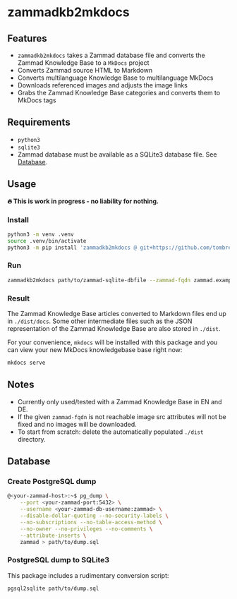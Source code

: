 <!--
SPDX-FileCopyrightText: Thomas Breitner

SPDX-License-Identifier: EUPL-1.2
-->

# zammadkb2mkdocs

## Features

- `zammadkb2mkdocs` takes a Zammad database file and converts the Zammad Knowledge Base to a `MkDocs` project
- Converts Zammad source HTML to Markdown
- Converts multilanguage Knowledge Base to multilanguage MkDocs
- Downloads referenced images and adjusts the image links
- Grabs the Zammad Knowledge Base categories and converts them to MkDocs tags

## Requirements

- `python3`
- `sqlite3`
- Zammad database must be available as a SQLite3 database file. See [Database](#database).

## Usage

**🔥 This is work in progress - no liability for nothing.**

### Install

```bash
python3 -m venv .venv
source .venv/bin/activate
python3 -m pip install 'zammadkb2mkdocs @ git+https://github.com/tombreit/zammadkb2mkdocs'
```

### Run

```bash
zammadkb2mkdocs path/to/zammad-sqlite-dbfile --zammad-fqdn zammad.example.org
```

### Result

The Zammad Knowledge Base articles converted to Markdown files end up in `./dist/docs`.
Some other intermediate files such as the JSON representation of the Zammad Knowledge Base are also stored in `./dist`.

For your convenience, `mkdocs` will be installed with this package and you can view your new MkDocs knowledgebase base right now:

```bash
mkdocs serve
```

## Notes

- Currently only used/tested with a Zammad Knowledge Base in EN and DE.
- If the given `zammad-fqdn` is not reachable image src attributes will not be fixed and no images will be downloaded.
- To start from scratch: delete the automatically populated `./dist` directory.

## Database

### Create PostgreSQL dump

```bash
@<your-zammad-host>:~$ pg_dump \
    --port <your-zammad-port:5432> \
    --username <your-zammad-db-username:zammad> \
    --disable-dollar-quoting --no-security-labels \
    --no-subscriptions --no-table-access-method \
    --no-owner --no-privileges --no-comments \
    --attribute-inserts \
    zammad > path/to/dump.sql
```

### PostgreSQL dump to SQLite3

This package includes a rudimentary conversion script:

```bash
pgsql2sqlite path/to/dump.sql
```
